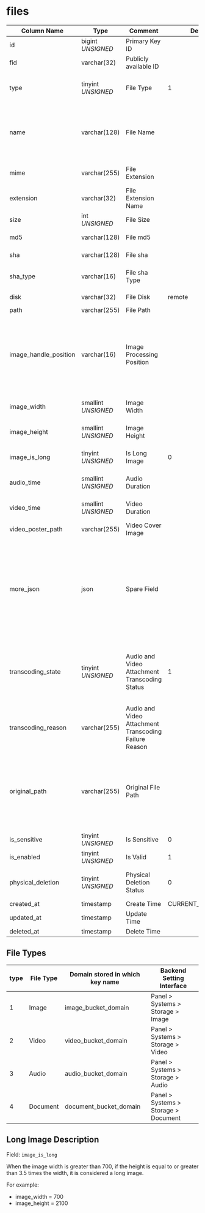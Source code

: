 # files

| Column Name | Type | Comment | Default | Null | Remark |
| --- | --- | --- | --- | --- | --- |
| id | bigint *UNSIGNED* | Primary Key ID |  | NO | Auto Increment |
| fid | varchar(32) | Publicly available ID |  | NO | **Unique** |
| type | tinyint *UNSIGNED* | File Type | 1 | NO | 1.Image / 2.Video / 3.Audio / 4.Document |
| name | varchar(128) | File Name |  | NO | Full original name, filename when uploading, including extension |
| mime | varchar(255) | File Extension |  | YES | For example: image/jpeg or video/mp4 |
| extension | varchar(32) | File Extension Name |  | NO | For example: jpg or jpeg |
| size | int *UNSIGNED* | File Size |  | NO | Unit Byte |
| md5 | varchar(128) | File md5 |  | YES | File md5 encoding |
| sha | varchar(128) | File sha |  | YES | File sha encoding |
| sha_type | varchar(16) | File sha Type |  | YES | For example, SHA1 or SHA-256 |
| disk | varchar(32) | File Disk | remote | NO | `local` or `remote` |
| path | varchar(255) | File Path |  | NO | **Relative path** |
| image_handle_position | varchar(16) | Image Processing Position |  | YES | Applicable to scenarios where physical thumbnails are generated<br>Manage physical files based on this configuration |
| image_width | smallint *UNSIGNED* | Image Width |  | YES | Image file specific: pixels px |
| image_height | smallint *UNSIGNED* | Image Height |  | YES | Image file specific: pixels px |
| image_is_long | tinyint *UNSIGNED* | Is Long Image | 0 | NO | Image file specific<br>0.No / 1.Yes |
| audio_time | smallint *UNSIGNED* | Audio Duration |  | YES | Unit: seconds, audio file specific |
| video_time | smallint *UNSIGNED* | Video Duration |  | YES | Unit: seconds, video file specific |
| video_poster_path | varchar(255) | Video Cover Image |  | YES | Video cover image path |
| more_json | json | Spare Field |  | YES | For example, some clients or editors can publish content with tagged images like Xiaohongshu, so the information stored here is tag information |
| transcoding_state | tinyint *UNSIGNED* | Audio and Video Attachment Transcoding Status | 1 | YES | Transcoding status: 1.Pending 2.Transcoding 3.Transcoding Completed 4.Transcoding Failed |
| transcoding_reason | varchar(255) | Audio and Video Attachment Transcoding Failure Reason |  | YES | Transcoding failure reason |
| original_path | varchar(255) | Original File Path |  | YES | **Relative path**<br>If the file involves transcoding, the storage path of the file before transcoding<br>If not, leave empty |
| is_sensitive | tinyint *UNSIGNED* | Is Sensitive | 0 | NO | 0.No / 1.Yes |
| is_enabled | tinyint *UNSIGNED* | Is Valid | 1 | NO | 0.Invalid / 1.Valid |
| physical_deletion | tinyint *UNSIGNED* | Physical Deletion Status | 0 | NO | 0.No / 1.Yes (File physically deleted) |
| created_at | timestamp | Create Time | CURRENT_TIMESTAMP | NO |  |
| updated_at | timestamp | Update Time |  | YES |  |
| deleted_at | timestamp | Delete Time |  | YES |  |

## File Types

| type | File Type | Domain stored in which key name | Backend Setting Interface |
| --- | --- | --- | --- |
| 1 | Image | image_bucket_domain | Panel > Systems > Storage > Image |
| 2 | Video | video_bucket_domain | Panel > Systems > Storage > Video |
| 3 | Audio | audio_bucket_domain | Panel > Systems > Storage > Audio |
| 4 | Document | document_bucket_domain | Panel > Systems > Storage > Document |

## Long Image Description

Field: `image_is_long`

When the image width is greater than 700, if the height is equal to or greater than 3.5 times the width, it is considered a long image.

For example:
- image_width = 700
- image_height = 2100
